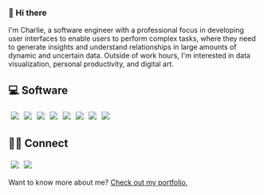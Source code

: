 <style>

  .row {
    display: flex;
    flex-direction: row;
    flex-wrap: wrap;
    width: 100%;
  }

  .badge {
    margin: 5px;
    flex-shrink: 0;
  }

</style>

### 👋 Hi there

I'm Charlie, a software engineer with a professional focus in developing user interfaces to enable users to perform complex tasks, where they need to generate insights and understand relationships in large amounts of dynamic and uncertain data. Outside of work hours, I'm interested in data visualization, personal productivity, and digital art.


## 💻 Software

<div class="row">

  <div class="badge"><img src="https://img.shields.io/badge/Angular-informational?style=flat&logo=angular&logoColor=white&color=B52E31"></div>

  <div class="badge"><img src="https://img.shields.io/badge/TypeScript-informational?style=flat&logo=TypeScript&logoColor=white&color=007acc"></div>

  <div class="badge"><img src="https://img.shields.io/badge/SCSS-informational?style=flat&logo=sass&logoColor=white&color=CD6799"></div>

  <div class="badge"><img src="https://img.shields.io/badge/CSS3-informational?style=flat&logo=css3&logoColor=white&color=2965f1"></div>

  <div class="badge"><img src="https://img.shields.io/badge/HTML-informational?style=flat&logo=HTML5&logoColor=white&color=F16529"></div>

  <div class="badge"><img src="https://img.shields.io/badge/JavaScript-informational?style=flat&logo=JavaScript&logoColor=white&color=F0DB4F"></div>

  <div class="badge"><img src="https://img.shields.io/badge/Node.js-informational?style=flat&logo=node-dot-js&logoColor=white&color=68A063"></div>

  <div class="badge"><img src="https://img.shields.io/badge/Python-informational?style=flat&logo=Python&logoColor=white&color=4B8BBE"></div>

</div>


## 🙋🏻 Connect

<div class="row">
    <div class="badge"><a href="https://twitter.com/charlieplusplus"><img src="https://img.shields.io/badge/Twitter-informational?style=flat&logo=twitter&logoColor=white&color=1CA2F1"></a></div>

  <div class="badge"><a href="https://www.linkedin.com/in/charliemj/"><img src="https://img.shields.io/badge/LinkedIn-informational?style=flat&logo=linkedin&logoColor=white&color=0D76A8"></a></div>
</div>


Want to know more about me? [Check out my portfolio.](https://charlie.codes/)

<!--

Useful resources in making this:
- [Making badges](https://shields.io/)
- [Available badge icons + brand color hexcodes](https://simpleicons.org/)
- [Emojis](https://emojipedia.org/objects/)

**charliejmoore/charliejmoore** is a ✨ _special_ ✨ repository because its `README.md` (this file) appears on your GitHub profile.

Here are some ideas to get you started:

- 🔭 I’m currently working on ...
- 🌱 I’m currently learning ...
- 👯 I’m looking to collaborate on ...
- 🤔 I’m looking for help with ...
- 💬 Ask me about ...
- 📫 How to reach me: ...
- 😄 Pronouns: ...
- ⚡ Fun fact: ...
-->

